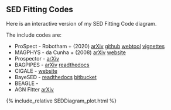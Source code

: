 
## SED Fitting Codes

Here is an interactive version of my SED Fitting Code diagram. 

The include codes are:

* ProSpect - Robotham + (2020) [arXiv](https://arxiv.org/abs/2002.06980) [github](http://www.github.com/asgr/ProSpect) [webtool](https://prospect.icrar.org) [vignettes](https://rpubs.com/asgr/565799)
* MAGPHYS - da Cunha + (2008) [arXiv](https://arxiv.org/abs/1111.3961) [website](http://www.iap.fr/magphys/)
* Prospector -  [arXiv](https://arxiv.org/abs/1609.09073)
* BAGPIPES -  [arXiv](https://arxiv.org/abs/1712.04452) [readthedocs](https://bagpipes.readthedocs.io/en/latest/)
* CIGALE - [website](https://cigale.lam.fr/)
* BayeSED - [readthedocs](https://bayesed.readthedocs.io) [bitbucket](https://bitbucket.org/hanyk/bayesed/)
* BEAGLE - 
* AGN Fitter  [arXiv](https://arxiv.org/abs/1606.05648)

{% include_relative SEDDiagram_plot.html %}
